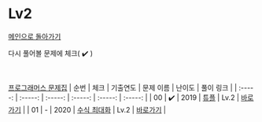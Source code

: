 # Lv2

[메인으로 돌아가기](https://github.com/dmswldk28/programmers/tree/main/kakao)

다시 풀어볼 문제에 체크( :heavy_check_mark: )

<br>


[프로그래머스 문제집](https://school.programmers.co.kr/learn/challenges?order=acceptance_desc&levels=2&languages=java)
|          순번          |        체크         |        기출연도         |        문제 이름         |         난이도          |        풀이 링크         |
| :-----: | :-----: | :-----: | :-----: | :-----: | :-----: |
| 00 |  :heavy_check_mark:  | 2019 | <a href="https://school.programmers.co.kr/learn/courses/30/lessons/64065" target="_blank">튜플</a> | Lv.2 | <a href="./../lv2/kakao_2019_tuple.java">바로가기</a> |
| 01 |  -  | 2020 | <a href="https://school.programmers.co.kr/learn/courses/30/lessons/67257" target="_blank">수식 최대화</a> | Lv.2 | <a href="./../lv2/kakao_2020_operator.java">바로가기</a> |